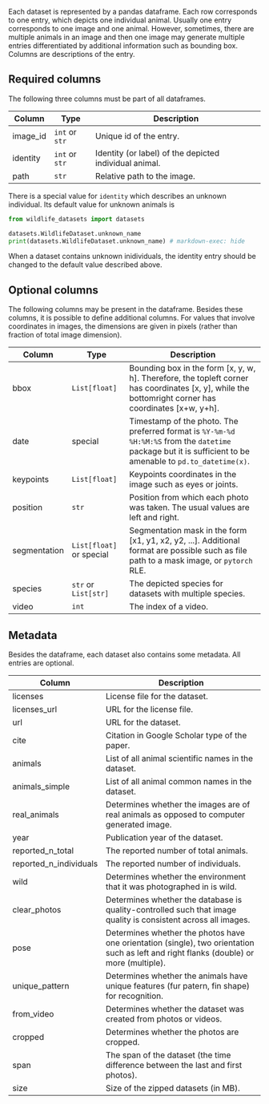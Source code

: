 Each dataset is represented by a pandas dataframe. Each row corresponds to one entry, which depicts one individual animal. Usually one entry corresponds to one image and one animal. However, sometimes, there are multiple animals in an image and then one image may generate multiple entries differentiated by additional information such as bounding box. Columns are descriptions of the entry.


## Required columns

The following three columns must be part of all dataframes.

| Column   | Type | Description |
|----------|------|-------------|
| image_id | `int` or `str` | Unique id of the entry. |
| identity | `int` or `str` | Identity (or label) of the depicted individual animal. |
| path     | `str` | Relative path to the image. |

There is a special value for `identity` which describes an unknown individual. Its default value for unknown animals is

```python exec="true" source="above" result="console"
from wildlife_datasets import datasets

datasets.WildlifeDataset.unknown_name
print(datasets.WildlifeDataset.unknown_name) # markdown-exec: hide
```

When a dataset contains unknown inidividuals, the identity entry should be changed to the default value described above.


## Optional columns

The following columns may be present in the dataframe. Besides these columns, it is possible to define additional columns. For values that involve coordinates in images, the dimensions are given in pixels (rather than fraction of total image dimension).  

| Column | Type | Description |
|--------|------|-------------|
| bbox | `List[float]` | Bounding box in the form [x, y, w, h]. Therefore, the topleft corner has coordinates [x, y], while the bottomright corner has coordinates [x+w, y+h]. |
| date | special | Timestamp of the photo. The preferred format is `%Y-%m-%d %H:%M:%S` from the `datetime` package but it is sufficient to be amenable to `pd.to_datetime(x)`. |
| keypoints | `List[float]` | Keypoints coordinates in the image such as eyes or joints. |
| position | `str` | Position from which each photo was taken. The usual values are left and right. |
| segmentation | `List[float]` or special | Segmentation mask in the form [x1, y1, x2, y2, ...]. Additional format are possible such as file path to a mask image, or `pytorch` RLE. |
| species | `str` or `List[str]` | The depicted species for datasets with multiple species. |
| video | `int` | The index of a video. |


## Metadata

Besides the dataframe, each dataset also contains some metadata. All entries are optional.

| Column | Description |
|--------|-------------|
| licenses | License file for the dataset. |
| licenses_url | URL for the license file. |
| url | URL for the dataset. |
| cite | Citation in Google Scholar type of the paper. |
| animals | List of all animal scientific names in the dataset. |
| animals_simple | List of all animal common names in the dataset. |
| real_animals | Determines whether the images are of real animals as opposed to computer generated image. |
| year | Publication year of the dataset. |
| reported_n_total | The reported number of total animals. |
| reported_n_individuals | The reported number of individuals. |
| wild | Determines whether the environment that it was photographed in is wild. |
| clear_photos | Determines whether the database is quality-controlled such that image quality is consistent across all images. |
| pose | Determines whether the photos have one orientation (single), two orientation such as left and right flanks (double) or more (multiple). |
| unique_pattern | Determines whether the animals have unique features (fur patern, fin shape) for recognition. |
| from_video | Determines whether the dataset was created from photos or videos. |
| cropped | Determines whether the photos are cropped. |
| span | The span of the dataset (the time difference between the last and first photos). |
| size | Size of the zipped datasets (in MB). |
